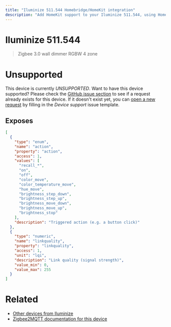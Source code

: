 ```yaml
---
title: "Iluminize 511.544 Homebridge/HomeKit integration"
description: "Add HomeKit support to your Iluminize 511.544, using Homebridge, Zigbee2MQTT and homebridge-z2m."
---
```

<!---
This file has been GENERATED using src/docgen/docgen.ts
DO NOT EDIT THIS FILE MANUALLY!
-->
# Iluminize 511.544
> Zigbee 3.0 wall dimmer RGBW 4 zone


# Unsupported

This device is currently *UNSUPPORTED*.
Want to have this device supported? Please check the [GitHub issue section](https://github.com/itavero/homebridge-z2m/issues?q=511.544) to see if a request already exists for this device.
If it doesn't exist yet, you can [open a new request](https://github.com/itavero/homebridge-z2m/issues/new?assignees=&labels=enhancement&template=device_support.md&title=%5BDevice%5D+Iluminize+511.544) by filling in the _Device support_ issue template.

## Exposes

```json
[
  {
    "type": "enum",
    "name": "action",
    "property": "action",
    "access": 1,
    "values": [
      "recall_*",
      "on",
      "off",
      "color_move",
      "color_temperature_move",
      "hue_move",
      "brightness_step_down",
      "brightness_step_up",
      "brightness_move_down",
      "brightness_move_up",
      "brightness_stop"
    ],
    "description": "Triggered action (e.g. a button click)"
  },
  {
    "type": "numeric",
    "name": "linkquality",
    "property": "linkquality",
    "access": 1,
    "unit": "lqi",
    "description": "Link quality (signal strength)",
    "value_min": 0,
    "value_max": 255
  }
]
```

# Related
* [Other devices from Iluminize](../index.md#iluminize)
* [Zigbee2MQTT documentation for this device](https://www.zigbee2mqtt.io/devices/511.544.html)